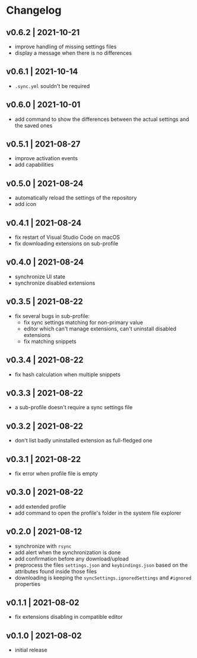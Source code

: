 # Changelog

## v0.6.2 | 2021-10-21
- improve handling of missing settings files
- display a message when there is no differences

## v0.6.1 | 2021-10-14
- `.sync.yml` souldn't be required

## v0.6.0 | 2021-10-01
- add command to show the differences between the actual settings and the saved ones

## v0.5.1 | 2021-08-27
- improve activation events
- add capabilities

## v0.5.0 | 2021-08-24
- automatically reload the settings of the repository
- add icon

## v0.4.1 | 2021-08-24
- fix restart of Visual Studio Code on macOS
- fix downloading extensions on sub-profile

## v0.4.0 | 2021-08-24
- synchronize UI state
- synchronize disabled extensions

## v0.3.5 | 2021-08-22
- fix several bugs in sub-profile:
  - fix sync settings matching for non-primary value
  - editor which can't manage extensions, can't uninstall disabled extensions
  - fix matching snippets

## v0.3.4 | 2021-08-22
- fix hash calculation when multiple snippets

## v0.3.3 | 2021-08-22
- a sub-profile doesn't require a sync settings file

## v0.3.2 | 2021-08-22
- don't list badly uninstalled extension as full-fledged one

## v0.3.1 | 2021-08-22
- fix error when profile file is empty

## v0.3.0 | 2021-08-22
- add extended profile
- add command to open the profile's folder in the system file explorer

## v0.2.0 | 2021-08-12
- synchronize with `rsync`
- add alert when the synchronization is done
- add confirmation before any download/upload
- preprocess the files `settings.json` and `keybindings.json` based on the attributes found inside those files
- downloading is keeping the `syncSettings.ignoredSettings` and `#ignored` properties

## v0.1.1 | 2021-08-02
- fix extensions disabling in compatible editor

## v0.1.0 | 2021-08-02
- initial release
